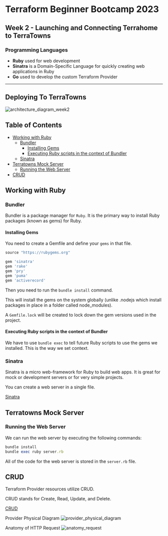 # Terraform Beginner Bootcamp 2023
## Week 2 - Launching and Connecting Terrahome to TerraTowns

### Programming Languages
- **Ruby** used for web development
- **Sinatra** is a Domain-Specific Language for quickly creating web applications in Ruby
- **Go** used to develop the custom Terraform Provider
___

## Deploying To TerraTowns

![architecture_diagram_week2](https://github.com/FOdeks/terraform-beginner-bootcamp-2023/assets/99102643/f4d09ca2-d091-41f6-92ae-0c4d0f1569c1)

## Table of Contents

- [Working with Ruby](#working-with-ruby)
  - [Bundler](#bundler)
    - [Installing Gems](#installing-gems)
    - [Executing Ruby scripts in the context of Bundler](#executing-ruby-scripts-in-the-context-of-bundler)
  - [Sinatra](#sinatra)
- [Terratowns Mock Server](#terratowns-mock-server)
  - [Running the Web Server](#running-the-web-server)
- [CRUD](#crud)

## Working with Ruby

### Bundler

Bundler is a package manager for ``Ruby``. It is the primary way to install Ruby packages (known as gems) for Ruby.

#### Installing Gems

You need to create a Gemfile and define your ``gems`` in that file.

```rb
source "https://rubygems.org"

gem 'sinatra'
gem 'rake'
gem 'pry'
gem 'puma'
gem 'activerecord'
```

Then you need to run the `bundle install` command.

This will install the gems on the system globally (unlike .nodejs which install packages in place in a folder called node_modules).

A ``Gemfile.lock`` will be created to lock down the gem versions used in the project.

#### Executing Ruby scripts in the context of Bundler

We have to use `bundle exec` to tell future Ruby scripts to use the gems we installed. This is the way we set context.

### Sinatra

Sinatra is a micro web-framework for Ruby to build web apps. It is great for mock or development servers or for very simple projects.

You can create a web server in a single file.

[Sinatra](https://sinatrarb.com/)

## Terratowns Mock Server

### Running the Web Server

We can run the web server by executing the following commands:

```rb
bundle install
bundle exec ruby server.rb
```

All of the code for the web server is stored in the `server.rb` file.

## CRUD

Terraform Provider resources utilize CRUD.

CRUD stands for Create, Read, Update, and Delete.

[CRUD](https://en.wikipedia.org/wiki/Create,_read,_update_and_delete)


Provider Physical Diagram
![provider_physical_diagram](https://github.com/FOdeks/terraform-beginner-bootcamp-2023/assets/99102643/7fd68fef-97f0-43ad-8ad0-dbb60d21e663)


Anatomy of HTTP Request
![anatomy_request](https://github.com/FOdeks/terraform-beginner-bootcamp-2023/assets/99102643/dc0435fb-982a-449c-a28c-d53b4b21d04a)

